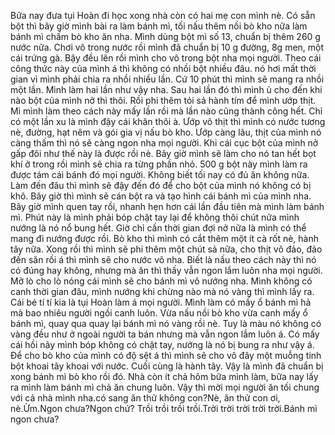 Bữa nay đưa tụi Hoàn đi học xong nhà còn có hai mẹ con mình nè. Có sẵn bột thì bây giờ mình bài ra làm bánh mì, tối nấu thêm nồi bò kho nữa làm bánh mì chấm bò kho ăn nha. Mình dùng bột mì số 13, chuẩn bị thêm 260 g nước nữa. Chơi vô trong nước rồi mình đã chuẩn bị 10 g đường, 8g men, một cái trứng gà. Bậy đều lên rồi mình cho vô trong bột nha mọi người. Theo cái công thức này của mình á thì không có nhồi bột nhiều đâu. nó hơi mất thời gian vì mình phải chia ra nhồi nhiều lần. Cứ 10 phút thì mình sẽ mang ra nhồi một lần. Mình làm hai lần như vậy nha. Sau hai lần đó thì mình ủ cho đến khi nào bột của mình nở thì thôi. Rồi phi thêm tỏi sả hành tím để mình ướp thịt. Mì mình làm theo cách này mấy lần rồi mà lần nào cũng thành công hết. Chỉ có một lần xu là mình đậy cái khăn thôi à. Ướp vô thịt thì mình có nước tương nè, đường, hạt nêm và gói gia vị nấu bò kho. Ướp càng lâu, thịt của mình nó càng thấm thì nó sẽ càng ngon nha mọi người. Khi cái cục bột của mình nở gấp đôi như thế này là được rồi nè. Bây giờ mình sẽ làm cho nó tan hết bọt khí ở trong rồi mình sẽ chia ra từng phần nhỏ. 500 g bột này mình làm ra được tám cái bánh đó mọi người. Không biết tối nay có đủ ăn không nữa. Làm đến đâu thì mình sẽ đậy đến đó để cho bột của mình nó không có bị khô. Bây giờ thì mình sẽ cán bột ra và tạo hình cái bánh mì của mình nha. Bây giờ mình quen tay rồi, nhanh hẹn hơn cái lần đầu tiên mà mình làm bánh mì. Phút này là mình phải bóp chặt tay lại để không thôi chút nữa mình nướng là nó nổ bung hết. Giờ chỉ cần thời gian đợi nở nữa là mình có thể mang đi nướng được rồi. Bò kho thì mình có cắt thêm một ít cà rốt nè, hành tây nữa. Xong rồi thì mình sẽ phi thêm một chút sả nữa, cho thịt vô đảo, đảo đến săn rồi á thì mình sẽ cho nước vô nha. Biết là nấu theo cách này thì nó có đúng hay không, nhưng mà ăn thì thấy vẫn ngon lắm luôn nha mọi người. Mở lò cho lò nóng cái mình sẽ cho bánh mì vô nướng nha. Mình không có canh thời gian đâu, mình nướng khi chừng nào mà nó vàng thì mình lấy ra. Cái bé tí tí kia là tụi Hoàn làm á mọi người. Mình làm có mấy ổ bánh mì hả mà bao nhiêu người ngồi canh luôn. Vừa nấu nồi bò kho vừa canh mấy ổ bánh mì, quay qua quay lại bánh mì nó vàng rồi nè. Tuy là màu nó không có vàng đều như ở ngoài người ta bán nhưng mà vẫn ngon lắm luôn á. Có mấy cái hồi nãy mình bóp không có chặt tay, nướng là nó bị bung ra như vậy á. Để cho bò kho của mình có độ sệt á thì mình sẽ cho vô đây một muỗng tinh bột khoai tây khoai với nước. Cuối cùng là hành tây. Vậy là mình đã chuẩn bị xong bánh mì bò kho rồi đó. Nhà còn ít chả hôm bữa mình làm, bữa nay lấy ra mình làm bánh mì chả ăn chung luôn. Vậy thì mời mọi người ăn tối chung với cả nhà mình nha.có sang ăn thử không con?Nè, ăn thử con ơi, nè.Ừm.Ngon chưa?Ngon chứ? Trồi trồi trồi trồi.Trời trời trời trời trời.Bánh mì ngon chưa?